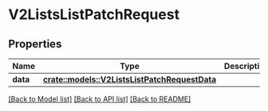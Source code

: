 # V2ListsListPatchRequest

## Properties

Name | Type | Description | Notes
------------ | ------------- | ------------- | -------------
**data** | [**crate::models::V2ListsListPatchRequestData**](_v2_lists__list__patch_request_data.md) |  | 

[[Back to Model list]](../README.md#documentation-for-models) [[Back to API list]](../README.md#documentation-for-api-endpoints) [[Back to README]](../README.md)


